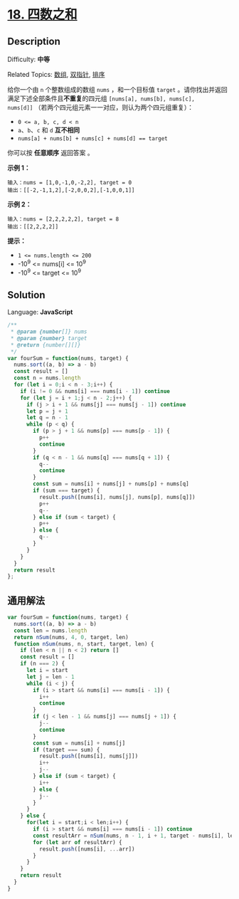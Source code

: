 # [18. 四数之和](https://leetcode.cn/problems/4sum/)

## Description

Difficulty: **中等**  

Related Topics: [数组](https://leetcode.cn/tag/array/), [双指针](https://leetcode.cn/tag/two-pointers/), [排序](https://leetcode.cn/tag/sorting/)


给你一个由 `n` 个整数组成的数组 `nums` ，和一个目标值 `target` 。请你找出并返回满足下述全部条件且**不重复**的四元组 `[nums[a], nums[b], nums[c], nums[d]]` （若两个四元组元素一一对应，则认为两个四元组重复）：

*   `0 <= a, b, c, d < n`
*   `a`、`b`、`c` 和 `d` **互不相同**
*   `nums[a] + nums[b] + nums[c] + nums[d] == target`

你可以按 **任意顺序** 返回答案 。

**示例 1：**

```
输入：nums = [1,0,-1,0,-2,2], target = 0
输出：[[-2,-1,1,2],[-2,0,0,2],[-1,0,0,1]]
```

**示例 2：**

```
输入：nums = [2,2,2,2,2], target = 8
输出：[[2,2,2,2]]
```

**提示：**

*   `1 <= nums.length <= 200`
*   -10<sup>9</sup> <= nums[i] <= 10<sup>9</sup>
*   -10<sup>9</sup> <= target <= 10<sup>9</sup>


## Solution

Language: **JavaScript**

```javascript
/**
 * @param {number[]} nums
 * @param {number} target
 * @return {number[][]}
 */
var fourSum = function(nums, target) {
  nums.sort((a, b) => a - b)
  const result = []
  const n = nums.length
  for (let i = 0;i < n - 3;i++) {
    if (i != 0 && nums[i] === nums[i - 1]) continue
    for (let j = i + 1;j < n - 2;j++) {
      if (j > i + 1 && nums[j] === nums[j - 1]) continue
      let p = j + 1
      let q = n - 1
      while (p < q) {
        if (p > j + 1 && nums[p] === nums[p - 1]) {
          p++
          continue
        }
        if (q < n - 1 && nums[q] === nums[q + 1]) {
          q--
          continue
        }
        const sum = nums[i] + nums[j] + nums[p] + nums[q]
        if (sum === target) {
          result.push([nums[i], nums[j], nums[p], nums[q]])
          p++
          q--
        } else if (sum < target) {
          p++
        } else {
          q--
        }
      }
    }
  }
  return result
};
```

## 通用解法

```javascript
var fourSum = function(nums, target) {
  nums.sort((a, b) => a - b)
  const len = nums.length
  return nSum(nums, 4, 0, target, len)
  function nSum(nums, n, start, target, len) {
    if (len < n || n < 2) return []
    const result = []
    if (n === 2) {
      let i = start
      let j = len - 1
      while (i < j) {
        if (i > start && nums[i] === nums[i - 1]) {
          i++
          continue
        }
        if (j < len - 1 && nums[j] === nums[j + 1]) {
          j--
          continue
        }
        const sum = nums[i] + nums[j]
        if (target === sum) {
          result.push([nums[i], nums[j]])
          i++
          j--
        } else if (sum < target) {
          i++
        } else {
          j--
        }
      }
    } else {
      for(let i = start;i < len;i++) {
        if (i > start && nums[i] === nums[i - 1]) continue
        const resultArr = nSum(nums, n - 1, i + 1, target - nums[i], len)
        for (let arr of resultArr) {
          result.push([nums[i], ...arr])
        }
      }
    }
    return result
  }
}
```